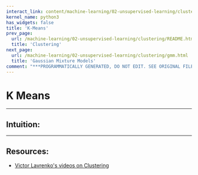 ```yaml
---
interact_link: content/machine-learning/02-unsupervised-learning/clustering/k-means.ipynb
kernel_name: python3
has_widgets: false
title: 'K-Means'
prev_page:
  url: /machine-learning/02-unsupervised-learning/clustering/README.html
  title: 'Clustering'
next_page:
  url: /machine-learning/02-unsupervised-learning/clustering/gmm.html
  title: 'Gaussian Mixture Models'
comment: "***PROGRAMMATICALLY GENERATED, DO NOT EDIT. SEE ORIGINAL FILES IN /content***"
---
```



# K Means



---
## Intuition:





---
## Resources:
- [Victor Lavrenko's videos on Clustering](https://www.youtube.com/watch?v=mHl5P-qlnCQ&list=PLBv09BD7ez_6cgkSUAqBXENXEhCkb_2wl)

